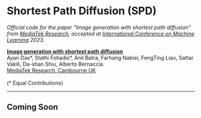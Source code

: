 # Shortest Path Diffusion (SPD)

*Official code for the paper "Image generation with shortest path diffusion" from [MediaTek Research](https://www.mtkresearch.com/en/), accepted at [International Conference on Machine Learning](https://icml.cc) 2023.*

[**Image generation with shortest path diffusion**]() <br />
Ayan Das*, Stathi Fotiadis*, Anil Batra, Farhang Nabiei, FengTing Liao, Sattar Vakili, Da-shan Shiu, Alberto Bernaccia<br /> 
[MediaTek Research, Cambourne UK](https://www.mtkresearch.com/en/)<br /><br />
(* Equal Contributions)<br />

---

## Coming Soon
